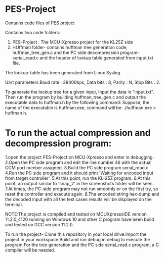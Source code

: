 # PES-Project
Contains code files of PES project

Contains two code folders:
1. PES-Project : The MCU-Xpresso project for the KL25Z side
2. HUffman folder- contains huffman tree generation code, huffman_tree_gen.c and the PC side decompression program-serial_read.c and the header of lookup table generated from input.txt file.

The lookup-table has been generated from Linux Syslog.

Uart parameters:Baud rate : 38400bps, Data bits : 8, Parity : N, Stop Bits : 2.

To generate the lookup tree for a given input, input the data in "input.txt". Then run the program by building huffman_tree_gen.c and output the executable data to huffman.h by the following command:
Suppose, the name of the executable is huffman.exe, command will be:
./huffman.exe > huffman.h.

# To run the actual compression and decompression program:
1.open the project PES-Project on MCU-Xpresso and enter in debugging.
2.Open the PC side program and edit the line number 46 with the actual COM port number assigned.
3.Build the PC side program serial_read.c
4.Run the PC side program and it should print 'Waiting for encoded input from target controller'.
5.At this point, run the KL-25Z program.
6.At this point, an output similar to 'snap_2' in the screenshots folder will be seen.
7.At times, the PC-side program may not run smoothly or on the first try, so reset the controller and 
execute again.
8.The encoded string hex-dump and the decoded input with all the test cases results will be displayed on the terminal.

NOTE:The project is compiled and tested on MCUXpressoIDE version 11.2.0_4120 running on Windows 10 and other C program have been build and tested on GCC version 11.2.0.

To run the project- Clone this repository in your local drive.Import the project in your workspace.Build and run debug in debug to execute the program.For the tree generation and the PC side serial_read.c program, a C compiler will be needed.